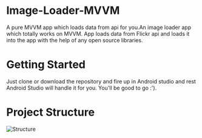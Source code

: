 # Image-Loader-MVVM
A pure MVVM app which loads data from api for you.An image loader app which totally works on MVVM. App loads data from Flickr api and loads it into the app with the help of any open source libraries.


# Getting Started
Just clone or download the repository and fire up in Android studio and rest Android Studio will handle it for you. You'll be good to go :').

# Project Structure
![Structure](http://https://i.ibb.co/5BpmxQf/Image-Loader-Chart-1.jpg)
